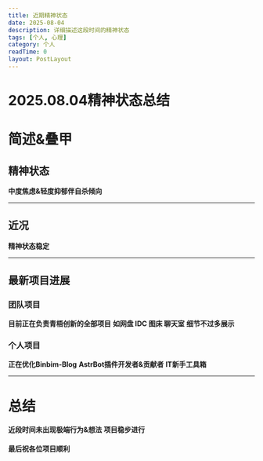 ```yaml
---
title: 近期精神状态
date: 2025-08-04
description: 详细描述这段时间的精神状态
tags: [个人, 心理]
category: 个人
readTime: 0
layout: PostLayout
---
```


# 2025.08.04精神状态总结
# 简述&叠甲
## 精神状态
**中度焦虑&轻度抑郁伴自杀倾向**

****

## 近况
**精神状态稳定**

****

## 最新项目进展
### 团队项目
**目前正在负责青梧创新的全部项目**
**如网盘 IDC 图床 聊天室**
**细节不过多展示**

### 个人项目
**正在优化Binbim-Blog**
**AstrBot插件开发者&贡献者**
**IT新手工具箱**

****

# 总结
**近段时间未出现极端行为&想法**
**项目稳步进行**

#### 最后祝各位项目顺利